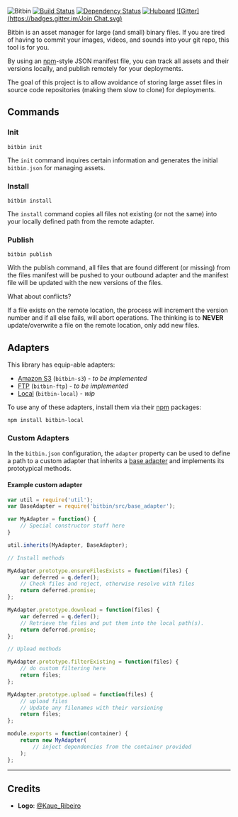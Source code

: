 ![Bitbin](http://assets.boxmeupapp.com/img/bitbin-logo.png?v=1)
[![Build Status](https://travis-ci.org/bitbinio/bitbin.svg?branch=master)](https://travis-ci.org/bitbinio/bitbin)
[![Dependency Status](https://david-dm.org/bitbinio/bitbin.svg)](https://david-dm.org/bitbinio/bitbin)
[![Huboard](https://img.shields.io/badge/Hu-Board-7965cc.svg?style=flat)](https://huboard.com/bitbinio/bitbin)
[![Gitter](https://badges.gitter.im/Join Chat.svg)](https://gitter.im/bitbinio/bitbin)

Bitbin is an asset manager for large (and small) binary files. If you are tired of having to commit your images, videos, and sounds into your
git repo, this tool is for you.

<p style="clear: both"></p>

By using an [npm](https://npmjs.org)-style JSON manifest file, you can track all assets and their versions locally, and publish remotely for your deployments.

The goal of this project is to allow avoidance of storing large asset files in source code repositories (making them slow to clone) for deployments.

## Commands

### Init

```
bitbin init
```

The `init` command inquires certain information and generates the initial `bitbin.json` for managing assets.

### Install

```
bitbin install
```

The `install` command copies all files not existing (or not the same) into your locally defined path from the remote adapter.

### Publish

```
bitbin publish
```

With the publish command, all files that are found different (or missing) from the files manifest will be pushed to your outbound adapter and the manifest file will be updated with the new
versions of the files.

What about conflicts?

If a file exists on the remote location, the process will increment the version number and if all else fails, will abort
operations. The thinking is to **NEVER** update/overwrite a file on the remote location, only add new files.

## Adapters

This library has equip-able adapters:

* [Amazon S3](https://github.com/bitbinio/bitbin-s3) (`bitbin-s3`) - _to be implemented_
* [FTP](https://github.com/bitbinio/bitbin-ftp) (`bitbin-ftp`) - _to be implemented_
* [Local](https://github.com/bitbinio/bitbin-local) (`bitbin-local`) - _wip_

To use any of these adapters, install them via their [npm](https://npmjs.org) packages:

```
npm install bitbin-local
```

### Custom Adapters

In the `bitbin.json` configuration, the `adapter` property can be used to define
a path to a custom adapter that inherits a [base adapter](https://github.com/cjsaylor/bitbin/blob/master/src/base_adapter.js)
and implements its prototypical methods.

#### Example custom adapter

```javascript
var util = require('util');
var BaseAdapter = require('bitbin/src/base_adapter');

var MyAdapter = function() {
    // Special constructor stuff here
}

util.inherits(MyAdapter, BaseAdapter);

// Install methods

MyAdapter.prototype.ensureFilesExists = function(files) {
    var deferred = q.defer();
    // Check files and reject, otherwise resolve with files
    return deferred.promise;
};

MyAdapter.prototype.download = function(files) {
    var deferred = q.defer();
    // Retrieve the files and put them into the local path(s).
    return deferred.promise;
};

// Upload methods

MyAdapter.prototype.filterExisting = function(files) {
    // do custom filtering here
    return files;
};

MyAdapter.prototype.upload = function(files) {
    // upload files
    // Update any filenames with their versioning
    return files;
};

module.exports = function(container) {
    return new MyAdapter(
        // inject dependencies from the container provided
    );
};
```

---

## Credits

* **Logo**: [@Kaue_Ribeiro](https://twitter.com/Kaue_Ribeiro)
